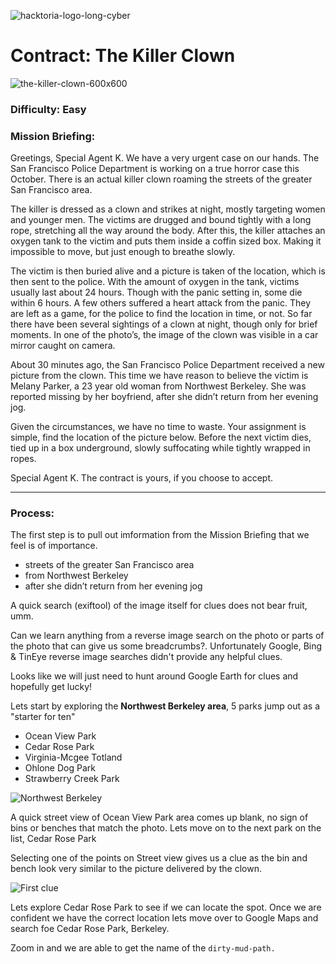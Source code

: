 ![hacktoria-logo-long-cyber](https://user-images.githubusercontent.com/117080369/198996267-18ea68b6-fafc-421a-ae14-0c3e65e88c10.png)

# Contract: The Killer Clown
![the-killer-clown-600x600](https://user-images.githubusercontent.com/117080369/198994429-8093a4d4-a7bc-430f-a6d0-763298f4c500.jpg)


### Difficulty: Easy

### Mission Briefing:

Greetings, Special Agent K. We have a very urgent case on our hands. The San Francisco Police Department is working on a true horror case this October. There is an actual killer clown roaming the streets of the greater San Francisco area.

The killer is dressed as a clown and strikes at night, mostly targeting women and younger men. The victims are drugged and bound tightly with a long rope, stretching all the way around the body. After this, the killer attaches an oxygen tank to the victim and puts them inside a coffin sized box. Making it impossible to move, but just enough to breathe slowly.

The victim is then buried alive and a picture is taken of the location, which is then sent to the police. With the amount of oxygen in the tank, victims usually last about 24 hours. Though with the panic setting in, some die within 6 hours. A few others suffered a heart attack from the panic. They are left as a game, for the police to find the location in time, or not. So far there have been several sightings of a clown at night, though only for brief moments. In one of the photo’s, the image of the clown was visible in a car mirror caught on camera.

About 30 minutes ago, the San Francisco Police Department received a new picture from the clown. This time we have reason to believe the victim is Melany Parker, a 23 year old woman from Northwest Berkeley. She was reported missing by her boyfriend, after she didn’t return from her evening jog.

Given the circumstances, we have no time to waste. Your assignment is simple, find the location of the picture below. Before the next victim dies, tied up in a box underground, slowly suffocating while tightly wrapped in ropes.

Special Agent K. The contract is yours, if you choose to accept.

---

### Process:
The first step is to pull out imformation from the Mission Briefing that we feel is of importance.
* streets of the greater San Francisco area
* from Northwest Berkeley
* after she didn’t return from her evening jog

A quick search (exiftool) of the image itself for clues does not bear fruit, umm.

Can we learn anything from a reverse image search on the photo or parts of the photo that can give us some breadcrumbs?.
Unfortunately Google, Bing & TinEye reverse image searches didn't provide any helpful clues.

Looks like we will just need to hunt around Google Earth for clues and hopefully get lucky!

Lets start by exploring the **Northwest Berkeley area**, 5 parks jump out as a "starter for ten"
* Ocean View Park
* Cedar Rose Park
* Virginia-Mcgee Totland
* Ohlone Dog Park
* Strawberry Creek Park

![Northwest Berkeley](https://user-images.githubusercontent.com/117080369/199007428-eeadc783-4aa0-4b53-82d5-42cd28da1307.png)

A quick street view of Ocean View Park area comes up blank, no sign of bins or benches that match the photo.
Lets move on to the next park on the list, Cedar Rose Park

Selecting one of the points on Street view gives us a clue as the bin and bench look very similar to the picture delivered by the clown.

![First clue](https://user-images.githubusercontent.com/117080369/199009275-1cd6bde7-0e2b-4539-ba3f-2e47ae7da20b.png)

Lets explore Cedar Rose Park to see if we can locate the spot. Once we are confident we have the correct location lets move over to Google Maps and search foe Cedar Rose Park, Berkeley.

Zoom in and we are able to get the name of the `dirty-mud-path.`




